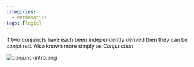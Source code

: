 ```yaml
---
categories:
  - Mathematics
tags: [logic]
---
```


If two conjuncts have each been independently derived then they can be conjoined. Also known more simply as _Conjunction_

![conjunc-intro.png](../img/conjunc-intro.png)
